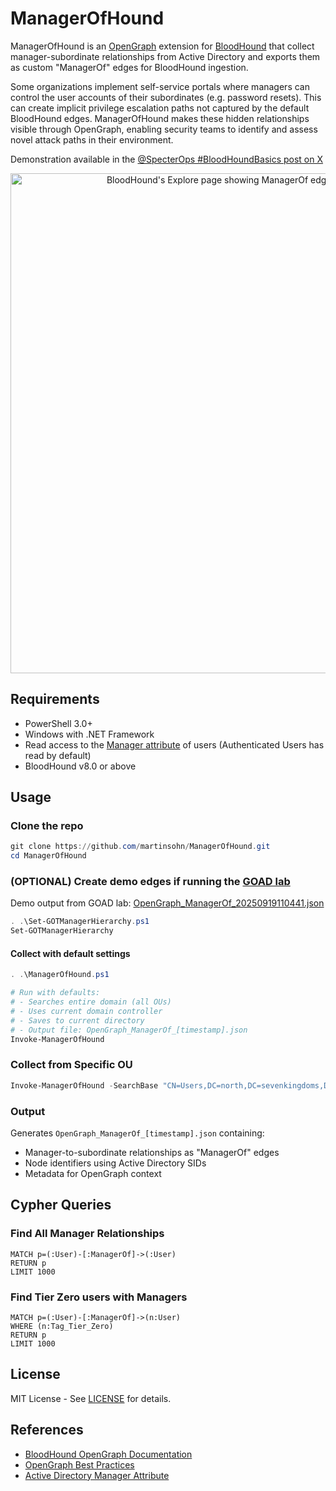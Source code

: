 # ManagerOfHound

ManagerOfHound is an [OpenGraph](https://bloodhound.specterops.io/opengraph/overview) extension for [BloodHound](https://bloodhound.specterops.io) that collect manager-subordinate relationships from Active Directory and exports them as custom "ManagerOf" edges for BloodHound ingestion.

Some organizations implement self-service portals where managers can control the user accounts of their subordinates (e.g. password resets). This can create implicit privilege escalation paths not captured by the default BloodHound edges. ManagerOfHound makes these hidden relationships visible through OpenGraph, enabling security teams to identify and assess novel attack paths in their environment.

Demonstration available in the [@SpecterOps #BloodHoundBasics post on X](https://x.com/SpecterOps/status/1969104194012406144)

<p align="center">
  <img width="800" alt="BloodHound's Explore page showing ManagerOf edges between User nodes" src="https://github.com/user-attachments/assets/3bb8447c-4620-4cf6-9d0e-e05bf2c0e129" />
</p>

## Requirements

- PowerShell 3.0+
- Windows with .NET Framework
- Read access to the [Manager attribute](https://learn.microsoft.com/en-us/windows/win32/adschema/a-manager) of users (Authenticated Users has read by default)
- BloodHound v8.0 or above

## Usage

### Clone the repo

```powershell
git clone https://github.com/martinsohn/ManagerOfHound.git
cd ManagerOfHound
```

### (OPTIONAL) Create demo edges if running the [GOAD lab](https://orange-cyberdefense.github.io/GOAD/)

Demo output from GOAD lab: [OpenGraph_ManagerOf_20250919110441.json](OpenGraph_ManagerOf_20250919110441.json)
```powershell
. .\Set-GOTManagerHierarchy.ps1
Set-GOTManagerHierarchy
```

#### Collect with default settings

```powershell
. .\ManagerOfHound.ps1

# Run with defaults:
# - Searches entire domain (all OUs)
# - Uses current domain controller
# - Saves to current directory
# - Output file: OpenGraph_ManagerOf_[timestamp].json
Invoke-ManagerOfHound
```

### Collect from Specific OU

```powershell
Invoke-ManagerOfHound -SearchBase "CN=Users,DC=north,DC=sevenkingdoms,DC=local"
```

### Output

Generates `OpenGraph_ManagerOf_[timestamp].json` containing:
- Manager-to-subordinate relationships as "ManagerOf" edges
- Node identifiers using Active Directory SIDs
- Metadata for OpenGraph context

## Cypher Queries

### Find All Manager Relationships
```cypher
MATCH p=(:User)-[:ManagerOf]->(:User)
RETURN p
LIMIT 1000
```

### Find Tier Zero users with Managers
```cypher
MATCH p=(:User)-[:ManagerOf]->(n:User)
WHERE (n:Tag_Tier_Zero)
RETURN p
LIMIT 1000
```

## License

MIT License - See [LICENSE](LICENSE) for details.

## References

- [BloodHound OpenGraph Documentation](https://bloodhound.specterops.io/opengraph/overview)
- [OpenGraph Best Practices](https://bloodhound.specterops.io/opengraph/best-practices)
- [Active Directory Manager Attribute](https://docs.microsoft.com/en-us/windows/win32/adschema/a-manager)
